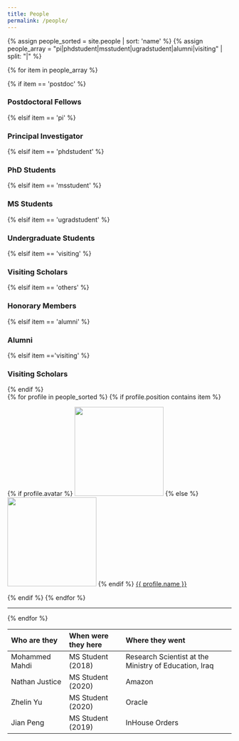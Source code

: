 ```yaml
---
title: People
permalink: /people/
---
```


{% assign people_sorted = site.people | sort: 'name' %}
{% assign people_array = "pi|phdstudent|msstudent|ugradstudent|alumni|visiting" | split: "|" %}

{% for item in people_array %}

<div class="pos_header">
{% if item == 'postdoc' %}
<h3>Postdoctoral Fellows</h3>
 {% elsif item == 'pi' %}
<h3>Principal Investigator</h3>
 {% elsif item == 'phdstudent' %}
<h3>PhD Students</h3>
 {% elsif item == 'msstudent' %}
<h3>MS Students</h3>
 {% elsif item == 'ugradstudent' %}
<h3>Undergraduate Students</h3>
 {% elsif item == 'visiting' %}
<h3>Visiting Scholars</h3>
 {% elsif item == 'others' %}
<h3>Honorary Members</h3>
 {% elsif item == 'alumni' %}
<h3>Alumni</h3>
{% elsif item =='visiting' %}
<h3>Visiting Scholars</h3>
{% endif %}
</div>

<div class="content list people">
  {% for profile in people_sorted %}
    {% if profile.position contains item %}
    <div class="list-item-people">
      <p class="list-post-title">
        {% if profile.avatar %}
        <a href="{{ site.baseurl }}{{ profile.url }}"><img width="200" src="{{site.baseurl}}/images/people/{{profile.avatar}}"></a>
        {% else %}
        <a href="{{ site.baseurl }}{{ profile.url }}"><img width="200" src="http://evansheline.com/wp-content/uploads/2011/02/facebook-Storm-Trooper.jpg"></a>
        {% endif %}
        <a class="name" href="{{ site.baseurl }}{{ profile.url }}">{{ profile.name }}</a>
      </p>
    </div>    
    {% endif %}
  {% endfor %}
</div>
<hr>
{% endfor %}


| Who are they | When were they here | Where they went |
| :------------- |:-------------| :-----------|
| Mohammed Mahdi | MS Student (2018) | Research Scientist at the Ministry of Education, Iraq
| Nathan Justice | MS Student (2020) | Amazon
| Zhelin Yu | MS Student (2020) | Oracle
| Jian Peng | MS Student (2019) | InHouse Orders
